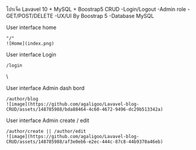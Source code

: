 โปรเจ็ค Lavavel 10 + MySQL + Boostrap5 CRUD
    -Login/Logout
    -Admin role
    -GET/POST/DELETE 
    -UX/UI By Boostrap 5 
    -Database MySQL

User interface home

    "/"
    ![Home](index.png)


User interface Login

    /login
   \

User interface Admin dash bord

    /author/blog
    ![image](https://github.com/agaligoo/Lavavel-blog-CRUD/assets/148785988/bda88464-4c60-4672-9496-dc29b513342a)

User interface Admin create / edit

    /author/create || /author/edit
    ![image](https://github.com/agaligoo/Lavavel-blog-CRUD/assets/148785988/af3e0eb6-e2ec-444c-87c8-44b9370a46eb)



